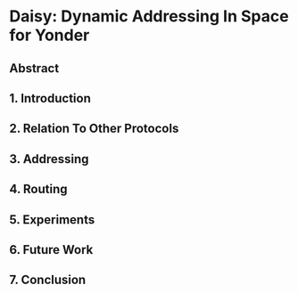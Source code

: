 # **Daisy**: **D**ynamic **A**ddressing **I**n **S**pace for **Y**onder

## Abstract

## 1. Introduction

## 2. Relation To Other Protocols

## 3. Addressing

## 4. Routing

## 5. Experiments

## 6. Future Work

## 7. Conclusion

